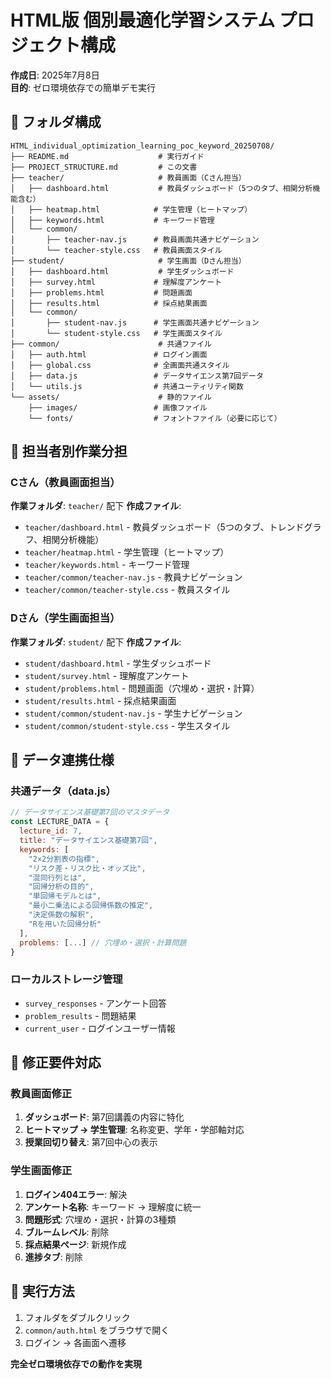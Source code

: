 # HTML版 個別最適化学習システム プロジェクト構成

**作成日**: 2025年7月8日  
**目的**: ゼロ環境依存での簡単デモ実行

## 📁 フォルダ構成

```
HTML_individual_optimization_learning_poc_keyword_20250708/
├── README.md                    # 実行ガイド
├── PROJECT_STRUCTURE.md         # この文書
├── teacher/                     # 教員画面（Cさん担当）
│   ├── dashboard.html           # 教員ダッシュボード（5つのタブ、相関分析機能含む）
│   ├── heatmap.html            # 学生管理（ヒートマップ）
│   ├── keywords.html           # キーワード管理
│   └── common/
│       ├── teacher-nav.js      # 教員画面共通ナビゲーション
│       └── teacher-style.css   # 教員画面スタイル
├── student/                     # 学生画面（Dさん担当）
│   ├── dashboard.html           # 学生ダッシュボード
│   ├── survey.html             # 理解度アンケート
│   ├── problems.html           # 問題画面
│   ├── results.html            # 採点結果画面
│   └── common/
│       ├── student-nav.js      # 学生画面共通ナビゲーション
│       └── student-style.css   # 学生画面スタイル
├── common/                      # 共通ファイル
│   ├── auth.html               # ログイン画面
│   ├── global.css              # 全画面共通スタイル
│   ├── data.js                 # データサイエンス第7回データ
│   └── utils.js                # 共通ユーティリティ関数
└── assets/                      # 静的ファイル
    ├── images/                 # 画像ファイル
    └── fonts/                  # フォントファイル（必要に応じて）
```

## 👥 担当者別作業分担

### Cさん（教員画面担当）
**作業フォルダ**: `teacher/` 配下
**作成ファイル**:
- `teacher/dashboard.html` - 教員ダッシュボード（5つのタブ、トレンドグラフ、相関分析機能）
- `teacher/heatmap.html` - 学生管理（ヒートマップ）
- `teacher/keywords.html` - キーワード管理
- `teacher/common/teacher-nav.js` - 教員ナビゲーション
- `teacher/common/teacher-style.css` - 教員スタイル

### Dさん（学生画面担当）
**作業フォルダ**: `student/` 配下
**作成ファイル**:
- `student/dashboard.html` - 学生ダッシュボード
- `student/survey.html` - 理解度アンケート
- `student/problems.html` - 問題画面（穴埋め・選択・計算）
- `student/results.html` - 採点結果画面
- `student/common/student-nav.js` - 学生ナビゲーション
- `student/common/student-style.css` - 学生スタイル

## 🔄 データ連携仕様

### 共通データ（data.js）
```javascript
// データサイエンス基礎第7回のマスタデータ
const LECTURE_DATA = {
  lecture_id: 7,
  title: "データサイエンス基礎第7回",
  keywords: [
    "2×2分割表の指標",
    "リスク差・リスク比・オッズ比", 
    "混同行列とは",
    "回帰分析の目的",
    "単回帰モデルとは",
    "最小二乗法による回帰係数の推定",
    "決定係数の解釈",
    "Rを用いた回帰分析"
  ],
  problems: [...] // 穴埋め・選択・計算問題
}
```

### ローカルストレージ管理
- `survey_responses` - アンケート回答
- `problem_results` - 問題結果
- `current_user` - ログインユーザー情報

## 🎯 修正要件対応

### 教員画面修正
1. **ダッシュボード**: 第7回講義の内容に特化
2. **ヒートマップ → 学生管理**: 名称変更、学年・学部軸対応
3. **授業回切り替え**: 第7回中心の表示

### 学生画面修正  
1. **ログイン404エラー**: 解決
2. **アンケート名称**: キーワード → 理解度に統一
3. **問題形式**: 穴埋め・選択・計算の3種類
4. **ブルームレベル**: 削除
5. **採点結果ページ**: 新規作成
6. **進捗タブ**: 削除

## 🚀 実行方法

1. フォルダをダブルクリック
2. `common/auth.html` をブラウザで開く
3. ログイン → 各画面へ遷移

**完全ゼロ環境依存での動作を実現**